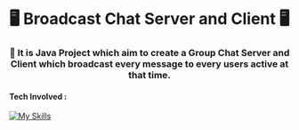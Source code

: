 <h1 align="center">🖥️ Broadcast Chat Server and Client 🖥️</h1>
<h3 align="center">📔 It is Java Project which aim to create a Group Chat Server and Client which broadcast every message to every users active at that time.</h3>

#### Tech Involved : 
[![My Skills](https://skills.thijs.gg/icons?i=java,css,maven,idea&theme=light)](https://skills.thijs.gg)

